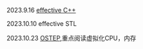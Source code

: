 2023.9.16 [effective C++](https://github.com/betacat-code/CPP_Learning/blob/main/books/Effective%20C%2B%2B.pdf)

2023.10.10 effective STL

2023.10.23 [OSTEP](https://pages.cs.wisc.edu/~remzi/OSTEP),重点阅读虚拟化CPU，内存
